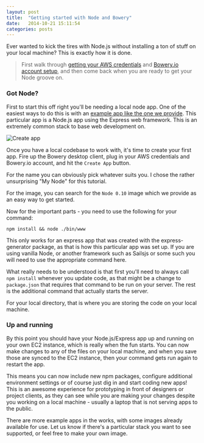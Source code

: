 ```yaml
---
layout: post
title:  "Getting started with Node and Bowery"
date:   2014-10-21 15:11:54
categories: posts
---
```


Ever wanted to kick the tires with Node.js without installing a ton of stuff on your local machine? This is exactly how it is done.

> First walk through [getting your AWS credentials](http://docs.aws.amazon.com/general/latest/gr/getting-aws-sec-creds.html) and [Bowery.io account setup](/start/ "Click to read Getting Started"), and then come back when you are ready to get your Node groove on.

### Got Node?

First to start this off right you'll be needing a local node app. One of the easiest ways to do this is with an [example app like the one we provide](https://github.com/Bowery/node-example). This particular app is a Node.js app using the Express web framework. This is an extremely common stack to base web development on.

![Create app](http://bowery-blog.s3.amazonaws.com/desktop/node/node_app_screen.png "Example Node.js/Express app configuration")

Once you have a local codebase to work with, it's time to create your first app. Fire up the Bowery desktop client, plug in your AWS credentials and Bowery.io account, and hit the `Create App` button.

For the name you can obviously pick whatever suits you. I chose the rather unsurprising "My Node" for this tutorial.

For the image, you can search for the `Node 0.10` image which we provide as an easy way to get started.

Now for the important parts - you need to use the following for your command:

```
npm install && node ./bin/www
```

This only works for an express app that was created with the express-generator package, as that is how this particular app was set up. If you are using vanilla Node, or another framework such as Sailsjs or some such you will need to use the appropriate command here.

What really needs to be understood is that first you'll need to always call `npm install` whenever you update code, as that might be a change to `package.json` that requires that command to be run on your server. The rest is the additional command that actually starts the server.

For your local directory, that is where you are storing the code on your local machine.

### Up and running

By this point you should have your Node.js/Express app up and running on your own EC2 instance, which is really when the fun starts. You can now make changes to any of the files on your local machine, and when you save those are synced to the EC2 instance, then your command gets run again to restart the app.

This means you can now include new npm packages, configure additional environment settings or of course just dig in and start coding new apps! This is an awesome experience for prototyping in front of designers or project clients, as they can see while you are making your changes despite you working on a local machine - usually a laptop that is not serving apps to the public.

There are more example apps in the works, with some images already available for use. Let us know if there's a particular stack you want to see supported, or feel free to make your own image.